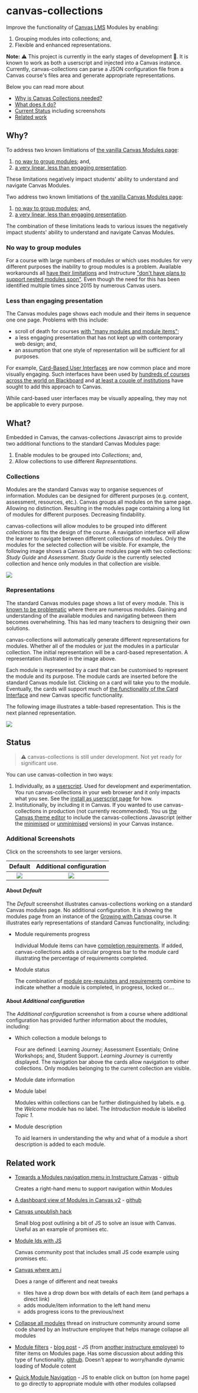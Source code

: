 # canvas-collections

Improve the functionality of [Canvas LMS](https://www.instructure.com/en-au/canvas) Modules by enabling:
1. Grouping modules into collections; and,
2. Flexible and enhanced representations.

**Note:** :warning: This project is currently in the early stages of development :construction:. It is known to work as both a userscript and injected into a Canvas instance.  Currently, canvas-collections can parse a JSON configuration file from a Canvas course's files area and generate appropriate representations.

Below you can read more about

- [Why is Canvas Collections needed?](#why)
- [What does it do?](#what)
- [Current Status](#status) including screenshots
- [Related work](#related-work)



## Why?

To address two known limitiations of [the vanilla Canvas Modules page](https://community.canvaslms.com/t5/Canvas-Basics-Guide/What-are-Modules/ta-p/6):
1.  [no way to group modules](https://community.canvaslms.com/t5/Canvas-Question-Forum/Is-there-a-way-to-group-modules-together/m-p/179757/highlight/true#M84952); and,
2.  [a very linear, less than engaging presentation](https://learntech.medsci.ox.ac.uk/wordpress-blog/a-dashboard-view-of-modules-in-canvas/).

These limitations negatively impact students' ability to understand and navigate Canvas Modules.

Two address two known limitiations of [the vanilla Canvas Modules page](https://community.canvaslms.com/t5/Canvas-Basics-Guide/What-are-Modules/ta-p/6):
1.  [no way to group modules](https://community.canvaslms.com/t5/Canvas-Question-Forum/Is-there-a-way-to-group-modules-together/m-p/179757/highlight/true#M84952); and,
2.  [a very linear, less than engaging presentation](https://learntech.medsci.ox.ac.uk/wordpress-blog/a-dashboard-view-of-modules-in-canvas/).

The combination of these limitations leads to various issues the negatively impact students' ability to understand and navigate Canvas Modules.

### No way to group modules

For a course with large numbers of modules or which uses modules for very different purposes the inability to group modules is a problem. Available workarounds all [have their limitations](https://community.canvaslms.com/t5/Canvas-Question-Forum/Is-there-a-way-to-group-modules-together/m-p/179757/highlight/true#M84952) and Instructure ["don't have plans to support nested modules soon"](https://community.canvaslms.com/t5/Idea-Conversations/Modules-within-Modules/idc-p/461383/highlight/true#M50428). Even though the need for this has been identified multiple times since 2015 by numerous Canvas users.

### Less than engaging presentation

The Canvas modules page shows each module and their items in sequence one one page. Problems with this include:

- scroll of death for courses [with "many modules and module items"](https://community.canvaslms.com/t5/Idea-Conversations/Modules-Display-as-Collapsed-by-Default/idi-p/370135); 
- a less engaging presentation that has not kept up with contemporary web design; and,
- an assumption that one style of representation will be sufficient for all purposes.

For example, [Card-Based User Interfaces](https://www.smashingmagazine.com/2016/10/designing-card-based-user-interfaces/) are now common place and more visually engaging. Such interfaces have been used by [hundreds of courses across the world on Blackboard](https://djon.es/blog/2021/03/12/reflecting-on-the-spread-of-the-card-interface-for-blackboard-learn/) and [at least a couple of institutions](https://learntech.medsci.ox.ac.uk/wordpress-blog/a-dashboard-view-of-modules-in-canvas/) have sought to add this approach to Canvas.

While card-based user interfaces may be visually appealing, they may not be applicable to every purpose.

## What?

Embedded in Canvas, the canvas-collections Javascript aims to provide two additional functions to the standard Canvas Modules page:
1. Enable modules to be grouped into _Collections_; and,
2. Allow collections to use different _Representations_.

### Collections

Modules are the standard Canvas way to organise sequences of information. Modules can be designed for different purposes (e.g. content, assessment, resources, etc.). Canvas groups all modules on the same page. Allowing no distinction. Resulting in the modules page containing a long list of modules for different purposes. Decreasing findability.

canvas-collections will allow modules to be grouped into different _collections_ as fits the design of the course. A navigation interface will allow the learner to navigate between different collections of modules. Only the modules for the selected collection will be visible. For example, the following image shows a Canvas course modules page with two collections: _Study Guide_ and _Assessment_. _Study Guide_ is the currently selected collection and hence only modules in that collection are visible.

![](docs/pics/early-collections.png)

### Representations

The standard Canvas modules page shows a list of every module. This is [known to be problematic](https://community.canvaslms.com/t5/Idea-Conversations/Modules-Display-as-Collapsed-by-Default/idi-p/370135) where there are numerous modules. Gaining and understanding of the available modules and navigating between them becomes overwhelming. This has led many teachers to designing their own solutions.

canvas-collections will automatically generate different representations for modules. Whether all of the modules or just the modules in a particular collection. The initial representation will be a card-based representation. A representation illustrated in the image above. 

Each module is represented by a card that can be customised to represent the module and its purpose. The module cards are inserted before the standard Canvas module list. Clicking on a card will take you to the module. Eventually, the cards will support much of [the functionality of the Card Interface](https://www.smashingmagazine.com/2016/10/designing-card-based-user-interfaces/) and new Canvas specific functionality.

The following image illustrates a table-based representation. This is the next planned representation.

![](docs/pics/table-representation.png)

## Status

> :warning: canvas-collections is still under development. Not yet ready for significant use.

You can use canvas-collection in two ways:

1. Individually, as a [userscript](https://en.wikipedia.org/wiki/User_script). 
  Used for development and experimentation. You run canvas-collections in your web browser and it only impacts what you see. See the [install as userscript page](./docs/install_userscript.md) for how.
2. Institutionally, by including it in Canvas.
  If you wanted to use canvas-collections in production (not currently recommended). You us [the Canvas theme editor]() to include the canvas-collections Javascript (either the [minimised](https://raw.githubusercontent.com/djplaner/canvas-collections/main/release/canvas-collections.min.js) or [unminimised](https://raw.githubusercontent.com/djplaner/canvas-collections/main/release/canvas-collections.js) versions) in your Canvas instance.

### Additional Screenshots

Click on the screenshots to see larger versions.

| Default              | Additional configuration |
:---------------------:|:------------------------:
![](./docs/default.png?) | ![](./docs/additional.png?)

#### About _Default_

The _Default_ screenshot illustrates canvas-collections working on a standard Canvas modules page. No additional configuration. It is showing the modules page from an instance of the [Growing with Canvas](https://uc.instructure.com/courses/1032076) course. It illustrates early representations of standard Canvas functionality, including:
- Module requirements progress

    Individual Module items can have [completion requirements](https://community.canvaslms.com/t5/Instructor-Guide/How-do-I-add-requirements-to-a-module/ta-p/1131). If added, canvas-collections adds a circular progress bar to the module card illustrating the percentage of requirements completed.
- Module status

    The combination of [module pre-requisites and requirements](https://ki.instructure.com/courses/192/pages/locking-material-with-requirements-and-prerequisites) combine to indicate whether a module is completed, in progress, locked or....

#### About _Additional configuration_

The _Additional configuration_ screenshot is from a course where additional configuration has provided further information about the modules, including:
- Which collection a module belongs to

    Four are defined: Learning Journey; Assessment Essentials; Online Workshops; and, Student Support. _Learning Journey_ is currently displayed. The navigation bar above the cards allow navigation to other collections. Only modules belonging to the current collection are visible.
- Module date information
- Module label

    Modules within collections can be further distinguished by labels. e.g. the _Welcome_ module has no label. The _Introduction_ module is labelled _Topic 1_.
- Module description

    To aid learners in understanding the why and what of a module a short description is added to each module.


## Related work

- [Towards a Modules navigation menu in Instructure Canvas](https://learntech.medsci.ox.ac.uk/wordpress-blog/towards-a-navigation-menu-in-instructure-canvas/) - [github](https://gist.github.com/theotherdy/7983b4d64a2f376ee140673926ca5c07#file-ou-canvas-menu-demo-js)

    Creates a right-hand menu to support navigation within Modules
- [A dashboard view of Modules in Canvas v2](https://learntech.medsci.ox.ac.uk/wordpress-blog/a-dashboard-view-of-modules-in-canvas-v2/) - [github](https://github.com/msdlt/canvas-module-tiles/blob/master/canvas-module-tiles.js)
- [Canvas unpublish hack](https://daveeargle.com/2019/10/25/canvas-unpublish-hack/)

    Small blog post outlining a bit of JS to solve an issue with Canvas. Useful as an example of promises etc.
- [Module Ids with JS](https://community.canvaslms.com/t5/Canvas-Question-Forum/Module-ID-s-using-javascript/td-p/224060)

    Canvas community post that includes small JS code example using promises etc.
- [Canvas where am i](https://github.com/msdlt/canvas-where-am-I)

    Does a range of different and neat tweaks
    - tiles have a drop down box with details of each item (and perhaps a direct link)
    - adds module/item information to the left hand menu
    - adds progress icons to the previous/next
- [Collapse all modules](https://community.canvaslms.com/t5/Canvas-Developers-Group/Collapse-Expand-Modules/ba-p/273122) thread on instructure community around some code shared by an Instructure employee that helps manage collapse all modules
- [Module filters](https://community.canvaslms.com/t5/Canvas-Developers-Group/Module-Filters/ba-p/278855) - [blog post](https://lyonsinbeta.com/2019/6/experiments-in-product) - JS (from [another instructure employee](https://lyonsinbeta.com/)) to filter items on Modules page. Has some discussion about adding this type of functionality. [github](https://github.com/lyonsinbeta/canvas-module-filters). Doesn't appear to worry/handle dynamic loading of Module cotent
- [Quick Module Navigation](https://community.canvaslms.com/t5/Canvas-Admin-Blog/Quick-Module-Navigation/ba-p/279697) - JS to enable click on button (on home page) to go directly to appropriate module with other modules collapsed